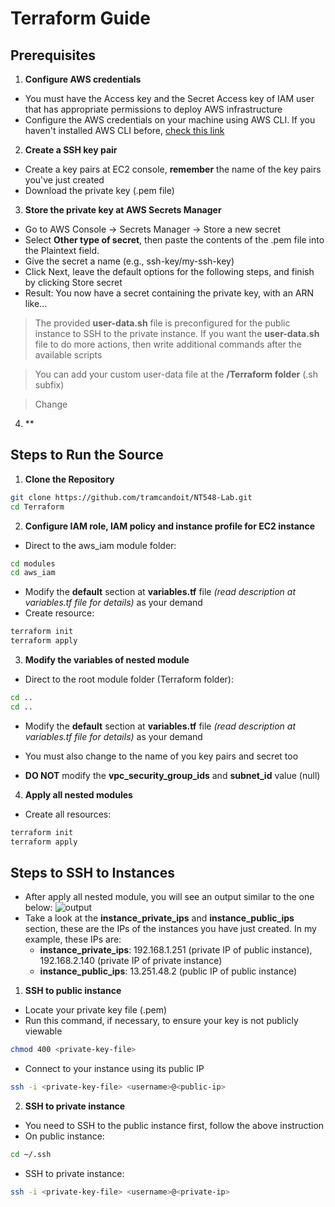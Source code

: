 # Terraform Guide

## Prerequisites
1. **Configure AWS credentials**
- You must have the Access key and the Secret Access key of IAM user that has appropriate permissions to deploy AWS infrastructure
- Configure the AWS credentials on your machine using AWS CLI. If you haven't installed AWS CLI before, [check this link](https://docs.aws.amazon.com/cli/latest/userguide/getting-started-install.html)

2. **Create a SSH key pair**
- Create a key pairs at EC2 console, **remember** the name of the key pairs you've just created
- Download the private key (.pem file)
 
3. **Store the private key at AWS Secrets Manager**
- Go to AWS Console → Secrets Manager → Store a new secret
- Select **Other type of secret**, then paste the contents of the .pem file into the Plaintext field.
- Give the secret a name (e.g., ssh-key/my-ssh-key)
- Click Next, leave the default options for the following steps, and finish by clicking Store secret
- Result: You now have a secret containing the private key, with an ARN like...

> The provided **user-data.sh** file is preconfigured for the public instance to SSH to the private instance. If you want the **user-data.sh** file to do more actions, then write additional commands after the available scripts

> You can add your custom user-data file at the **/Terraform folder** (.sh subfix)

> Change

4. **
## Steps to Run the Source

1. **Clone the Repository**
```sh
git clone https://github.com/tramcandoit/NT548-Lab.git
cd Terraform
```

2. **Configure IAM role, IAM policy and instance profile for EC2 instance**
- Direct to the aws_iam module folder:
```sh
cd modules
cd aws_iam
```
- Modify the **default** section at **variables.tf** file *(read description at variables.tf file for details)* as your demand
- Create resource:

```sh
terraform init
terraform apply
```

3. **Modify the variables of nested module**
- Direct to the root module folder (Terraform folder):
```sh
cd ..
cd ..
```
- Modify the **default** section at **variables.tf** file *(read description at variables.tf file for details)* as your demand

- You must also change to the name of you key pairs and secret too

- **DO NOT** modify the **vpc_security_group_ids** and **subnet_id** value (null)

4. **Apply all nested modules**
- Create all resources:
```sh
terraform init
terraform apply
```
## Steps to SSH to Instances
- After apply all nested module, you will see an output similar to the one below:
![output](./docs/assets/img-1.png)
- Take a look at the **instance_private_ips** and **instance_public_ips** section, these are the IPs of the instances you have just created. In my example, these IPs are:
    + **instance_private_ips**: 192.168.1.251 (private IP of public instance), 192.168.2.140 (private IP of private instance)
    + **instance_public_ips**: 13.251.48.2 (public IP of public instance)

1. **SSH to public instance**
- Locate your private key file (.pem)
- Run this command, if necessary, to ensure your key is not publicly viewable
```sh
chmod 400 <private-key-file>
```
- Connect to your instance using its public IP
```sh
ssh -i <private-key-file> <username>@<public-ip>
```
2. **SSH to private instance**
- You need to SSH to the public instance first, follow the above instruction
- On public instance:
```sh
cd ~/.ssh
```
- SSH to private instance:
```sh
ssh -i <private-key-file> <username>@<private-ip>
```